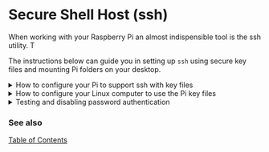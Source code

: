 # Secure Shell Host (ssh)

When working with your Raspberry Pi an almost indispensible tool is the ssh utility. T

The instructions below can guide you in setting up `ssh` using secure key files and mounting Pi folders on your desktop.

<details>
  <summary>How to configure your Pi to support ssh with key files</summary>
  
On your Pi should enable ssh, sshfs, and generate a secure key on using these commands:

```bash
# enable and start the ssh server
sudo systemctl enable ssh
sudo systemctl start ssh
# install the tool for sshfs, the file system through ssh
sudo apt install sshfs
# generate ssh keys
mkdir /home/pi/.ssh
cd /home/pi/.ssh
ssh-keygen -t rsa
# make our new key the one and only and set permissions
mv id_rsa.pub authorized_keys
chmod 600 *
```
</details>
<details>
  <summary>How to configure your Linux computer to use the Pi key files</summary>
  
On your Linux machine temporarily connect to your Pi using ssh with password authentication and enabled sshfs for secure file transfers. Where you see `1.2.3.4` substitute it with  the ip address of your Pi:

```bash
# go to you home folder and install the tool for sshfs
sudo apt install sshfs
# create a mount point for your Raspberry Pi home folder
mkdir -p ~/media/raspberry
sshfs pi@1.2.3.4:/home/pi ~/media/raspberry
# setup ssh with the correct key on your Linux machine
mkdir ~/.ssh
cd ~/.ssh
cp ~/media/raspberry/.ssh/id_rsa id_rsa_pi
openssl rsa -in id_rsa_pi -outform pem  > pi.pem
# delete the temporary file and set permissions
rm id_rsa_pi
touch .ssh/config
chmod 600 * 
```

On your Linux machine use a text editor to add these lines to  `~/.ssh/config`:

```bash
Host pi
    HostName 1.2.3.4
    User pi
    IdentityFile ~/.ssh/pi.pem
```
</details>
<details>
  <summary>Testing and disabling password authentication</summary>

Now that we have ssh configured you should be able to connect to your Pi using a secure key:

```bash
ssh pi
```

Finally on your Pi edit `sshd_config` to remove password authentication:

```bash
sudo nano /etc/ssh/sshd_config.
# edit these values
PasswordAuthentication no
PubkeyAuthentication yes
# save and reboot your Pi
sudo reboot
```

If you reboot your Linux computer you can reconnect to the Pi file system using:

```bash
ssh pi:/home/pi ~/media/raspberry
```
</details>

### See also

[Table of Contents](README.md)